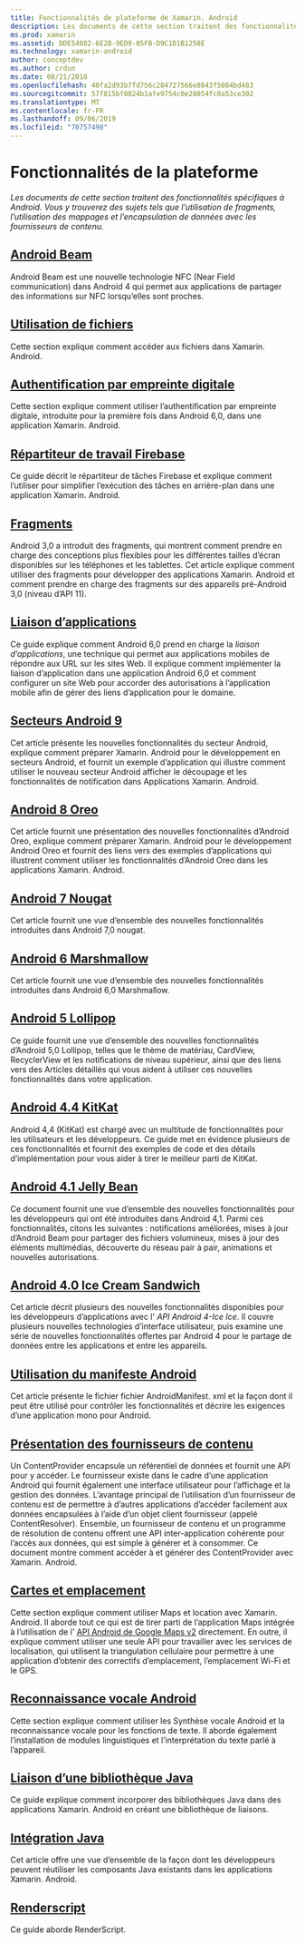```yaml
---
title: Fonctionnalités de plateforme de Xamarin. Android
description: Les documents de cette section traitent des fonctionnalités spécifiques à Android. Vous y trouverez des sujets tels que l’utilisation de fragments, l’utilisation des mappages et l’encapsulation de données avec les fournisseurs de contenu.
ms.prod: xamarin
ms.assetid: DDE54082-6E2B-9ED9-05FB-D9C1D1B1258E
ms.technology: xamarin-android
author: conceptdev
ms.author: crdun
ms.date: 08/21/2018
ms.openlocfilehash: 40fa2d93b7fd756c284727566e8043f5084bd483
ms.sourcegitcommit: 57f815bf0024b1afe9754c0e28054fc0a53ce302
ms.translationtype: MT
ms.contentlocale: fr-FR
ms.lasthandoff: 09/06/2019
ms.locfileid: "70757490"
---
```

# <a name="platform-features"></a>Fonctionnalités de la plateforme

_Les documents de cette section traitent des fonctionnalités spécifiques à Android. Vous y trouverez des sujets tels que l’utilisation de fragments, l’utilisation des mappages et l’encapsulation de données avec les fournisseurs de contenu._

## <a name="android-beamandroidplatformandroid-beammd"></a>[Android Beam](~/android/platform/android-beam.md)

Android Beam est une nouvelle technologie NFC (Near Field communication) dans Android 4 qui permet aux applications de partager des informations sur NFC lorsqu’elles sont proches.

## <a name="working-with-filesandroidplatformfilesindexmd"></a>[Utilisation de fichiers](~/android/platform/files/index.md)

Cette section explique comment accéder aux fichiers dans Xamarin. Android.

## <a name="fingerprint-authenticationandroidplatformfingerprint-authenticationindexmd"></a>[Authentification par empreinte digitale](~/android/platform/fingerprint-authentication/index.md)

Cette section explique comment utiliser l’authentification par empreinte digitale, introduite pour la première fois dans Android 6,0, dans une application Xamarin. Android.

## <a name="firebase-job-dispatcherandroidplatformfirebase-job-dispatchermd"></a>[Répartiteur de travail Firebase](~/android/platform/firebase-job-dispatcher.md)

Ce guide décrit le répartiteur de tâches Firebase et explique comment l’utiliser pour simplifier l’exécution des tâches en arrière-plan dans une application Xamarin. Android.

## <a name="fragmentsandroidplatformfragmentsindexmd"></a>[Fragments](~/android/platform/fragments/index.md)

Android 3,0 a introduit des fragments, qui montrent comment prendre en charge des conceptions plus flexibles pour les différentes tailles d’écran disponibles sur les téléphones et les tablettes. Cet article explique comment utiliser des fragments pour développer des applications Xamarin. Android et comment prendre en charge des fragments sur des appareils pré-Android 3,0 (niveau d’API 11).

## <a name="app-linkingandroidplatformapp-linkingmd"></a>[Liaison d’applications](~/android/platform/app-linking.md)

Ce guide explique comment Android 6,0 prend en charge la _liaison d’applications_, une technique qui permet aux applications mobiles de répondre aux URL sur les sites Web. Il explique comment implémenter la liaison d’application dans une application Android 6,0 et comment configurer un site Web pour accorder des autorisations à l’application mobile afin de gérer des liens d’application pour le domaine.

## <a name="android-9-pieandroidplatformpiemd"></a>[Secteurs Android 9](~/android/platform/pie.md)

Cet article présente les nouvelles fonctionnalités du secteur Android, explique comment préparer Xamarin. Android pour le développement en secteurs Android, et fournit un exemple d’application qui illustre comment utiliser le nouveau secteur Android afficher le découpage et les fonctionnalités de notification dans Applications Xamarin. Android.

## <a name="android-8-oreoandroidplatformoreomd"></a>[Android 8 Oreo](~/android/platform/oreo.md)

Cet article fournit une présentation des nouvelles fonctionnalités d’Android Oreo, explique comment préparer Xamarin. Android pour le développement Android Oreo et fournit des liens vers des exemples d’applications qui illustrent comment utiliser les fonctionnalités d’Android Oreo dans les applications Xamarin. Android.

## <a name="android-7-nougatandroidplatformnougatmd"></a>[Android 7 Nougat](~/android/platform/nougat.md)

Cet article fournit une vue d’ensemble des nouvelles fonctionnalités introduites dans Android 7,0 nougat.

## <a name="android-6-marshmallowandroidplatformmarshmallowmd"></a>[Android 6 Marshmallow](~/android/platform/marshmallow.md)

Cet article fournit une vue d’ensemble des nouvelles fonctionnalités introduites dans Android 6,0 Marshmallow.

## <a name="android-5-lollipopandroidplatformlollipopmd"></a>[Android 5 Lollipop](~/android/platform/lollipop.md)

Ce guide fournit une vue d’ensemble des nouvelles fonctionnalités d’Android 5,0 Lollipop, telles que le thème de matériau, CardView, RecyclerView et les notifications de niveau supérieur, ainsi que des liens vers des Articles détaillés qui vous aident à utiliser ces nouvelles fonctionnalités dans votre application.

## <a name="android-44-kitkatandroidplatformkitkatmd"></a>[Android 4.4 KitKat](~/android/platform/kitkat.md)

Android 4,4 (KitKat) est chargé avec un multitude de fonctionnalités pour les utilisateurs et les développeurs. Ce guide met en évidence plusieurs de ces fonctionnalités et fournit des exemples de code et des détails d’implémentation pour vous aider à tirer le meilleur parti de KitKat.

## <a name="android-41-jelly-beanandroidplatformjelly-beanmd"></a>[Android 4.1 Jelly Bean](~/android/platform/jelly-bean.md)

Ce document fournit une vue d’ensemble des nouvelles fonctionnalités pour les développeurs qui ont été introduites dans Android 4,1. Parmi ces fonctionnalités, citons les suivantes : notifications améliorées, mises à jour d’Android Beam pour partager des fichiers volumineux, mises à jour des éléments multimédias, découverte du réseau pair à pair, animations et nouvelles autorisations.

## <a name="android-40-ice-cream-sandwichandroidplatformice-cream-sandwichmd"></a>[Android 4.0 Ice Cream Sandwich](~/android/platform/ice-cream-sandwich.md)

Cet article décrit plusieurs des nouvelles fonctionnalités disponibles pour les développeurs d’applications avec l' *API Android 4-Ice Ice*.
Il couvre plusieurs nouvelles technologies d’interface utilisateur, puis examine une série de nouvelles fonctionnalités offertes par Android 4 pour le partage de données entre les applications et entre les appareils.

## <a name="working-with-the-android-manifestandroid-manifestmd"></a>[Utilisation du manifeste Android](android-manifest.md)

Cet article présente le fichier fichier AndroidManifest. xml et la façon dont il peut être utilisé pour contrôler les fonctionnalités et décrire les exigences d’une application mono pour Android.

## <a name="introduction-to-content-providersandroidplatformcontent-providersindexmd"></a>[Présentation des fournisseurs de contenu](~/android/platform/content-providers/index.md)

Un ContentProvider encapsule un référentiel de données et fournit une API pour y accéder. Le fournisseur existe dans le cadre d’une application Android qui fournit également une interface utilisateur pour l’affichage et la gestion des données. L’avantage principal de l’utilisation d’un fournisseur de contenu est de permettre à d’autres applications d’accéder facilement aux données encapsulées à l’aide d’un objet client fournisseur (appelé ContentResolver). Ensemble, un fournisseur de contenu et un programme de résolution de contenu offrent une API inter-application cohérente pour l’accès aux données, qui est simple à générer et à consommer. Ce document montre comment accéder à et générer des ContentProvider avec Xamarin. Android.

## <a name="maps-and-locationandroidplatformmaps-and-locationindexmd"></a>[Cartes et emplacement](~/android/platform/maps-and-location/index.md)

Cette section explique comment utiliser Maps et location avec Xamarin. Android. Il aborde tout ce qui est de tirer parti de l’application Maps intégrée à l’utilisation de l' [API Android de Google Maps v2](https://developers.google.com/maps/documentation/android/) directement. En outre, il explique comment utiliser une seule API pour travailler avec les services de localisation, qui utilisent la triangulation cellulaire pour permettre à une application d’obtenir des correctifs d’emplacement, l’emplacement Wi-Fi et le GPS.

## <a name="android-speechandroidplatformspeechmd"></a>[Reconnaissance vocale Android](~/android/platform/speech.md)

Cette section explique comment utiliser les Synthèse vocale Android et la reconnaissance vocale pour les fonctions de texte. Il aborde également l’installation de modules linguistiques et l’interprétation du texte parlé à l’appareil.

## <a name="binding-a-java-librarybinding-java-libraryindexmd"></a>[Liaison d’une bibliothèque Java](binding-java-library/index.md)

Ce guide explique comment incorporer des bibliothèques Java dans des applications Xamarin. Android en créant une bibliothèque de liaisons.

## <a name="java-integrationjava-integrationindexmd"></a>[Intégration Java](java-integration/index.md)

Cet article offre une vue d’ensemble de la façon dont les développeurs peuvent réutiliser les composants Java existants dans les applications Xamarin. Android.

## <a name="renderscriptrenderscriptmd"></a>[Renderscript](renderscript.md)

Ce guide aborde RenderScript.
